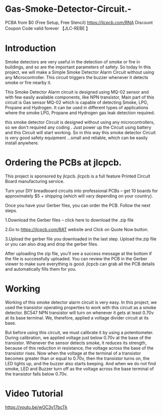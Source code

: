 # Gas-Smoke-Detector-Circuit.-
PCBA from $0 (Free Setup, Free Stencil) https://jlcpcb.com/RNA Discount Coupon Code valid forever 【JLC-REBE 】
# Introduction
Smoke detectors are very useful in the detection of smoke or fire in buildings, and so are the important parameters of safety.
So today In this project, we will make a Simple Smoke Detector Alarm Circuit without using any Microcontroller. This circuit triggers the buzzer whenever it detects smoke or fire nearby it.

This Smoke Detector Alarm circuit is designed using MQ-02 sensor and with few easily available components, like NPN transistor,
 Main part of this circuit is Gas sensor MQ-02 which is capable of detecting Smoke, LPG, Propane and Hydrogen. It can be used in different types of applications where the smoke LPG, Propane and Hydrogen gas leak detection required.

this smoke detector Circuit is designed without using any microcontrollers, so we don't required any coding . Just power up the Circuit using battery and this Circuit will start working. So in this way this smoke detector Circuit is very good safety equipment ...small and reliable, which can be easily install  anywhere. 

# Ordering the PCBs at jlcpcb.

This project is sponsored by jlcpcb. jlcpcb is a full feature Printed Circuit Board manufacturing service.

Turn your DIY breadboard circuits into professional PCBs – get 10 boards for approximately $5 + shipping (which will vary depending on your country).

Once you have your Gerber files, you can order the PCB. Follow the next steps.

1.Download the Gerber files – click here to download the .zip file

2.Go to https://jlcpcb.com/RAT website and Click on Quote Now button.

3.Upload the gerber file you downloaded in the last step. Upload the.zip file or you can also drag and drop the gerber files.

After uploading the zip file, you’ll see a success message at the bottom if the file is successfully uploaded. You can review the PCB in the Gerber viewer to make sure everything is good. jlcpcb can grab all the PCB details and automatically fills them for you.

# Working
Working of this smoke detector alarm circuit is very easy. In this project, 
we used the transistor operating properties to work with this circuit as a smoke detector.
 BC547 NPN transistor will turn on whenever it gets at least 0.70v at its base terminal. We, therefore, applied a voltage divider circuit at its base.

But before using this circuit, we must calibrate it by using a potentiometer.
 During calibration, we applied voltage just below 0.70v at the base of the transistor.
 Whenever the sensor detects smoke, it reduces its strength, because of this reduction in resistance, the voltage across the base of the transistor rises. 
Now when the voltage at the terminal of a transistor becomes greater than or equal to 0.70v, then the transistor turns on, the LED lights up, and the buzzer also starts beeping.
 And when we do not find smoke, LED and Buzzer turn off as the voltage across the base terminal of the transistor falls below 0.70v.
 
 # Video Tutorial
 
 https://youtu.be/wOC3v17bcTk
